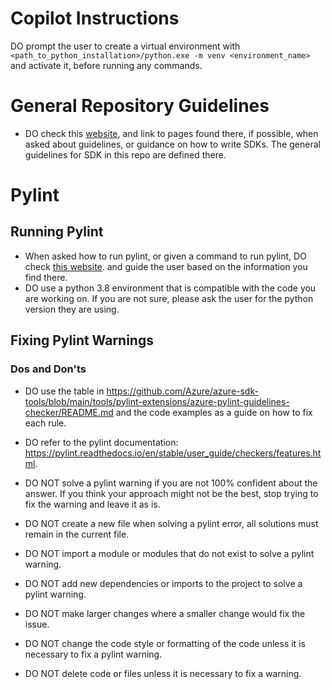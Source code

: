 # Copilot Instructions

DO prompt the user to create a virtual environment with `<path_to_python_installation>/python.exe -m venv <environment_name>` and activate it, before running any commands.

# General Repository Guidelines
- DO check this [website](https://azure.github.io/azure-sdk/python_design.html), and link to pages found there, if possible, when asked about guidelines, or guidance on how to write SDKs. The general guidelines for SDK in this repo are defined there.

# Pylint

## Running Pylint
- When asked how to run pylint, or given a command to run pylint, DO check [this website](https://github.com/Azure/azure-sdk-for-python/blob/main/doc/dev/pylint_checking.md). and guide the user based on the information you find there. 
- DO use a python 3.8 environment that is compatible with the code you are working on. If you are not sure, please ask the user for the python version they are using. 


## Fixing Pylint Warnings

### Dos and Don'ts
- DO use the table in https://github.com/Azure/azure-sdk-tools/blob/main/tools/pylint-extensions/azure-pylint-guidelines-checker/README.md and the code examples as a guide on how to fix each rule. 
- DO refer to the pylint documentation: https://pylint.readthedocs.io/en/stable/user_guide/checkers/features.html.


- DO NOT solve a pylint warning if you are not 100% confident about the answer. If you think your approach might not be the best, stop trying to fix the warning and leave it as is.
- DO NOT create a new file when solving a pylint error, all solutions must remain in the current file.
- DO NOT import a module or modules that do not exist to solve a pylint warning.
- DO NOT add new dependencies or imports to the project to solve a pylint warning.
- DO NOT make larger changes where a smaller change would fix the issue.
- DO NOT change the code style or formatting of the code unless it is necessary to fix a pylint warning.
- DO NOT delete code or files unless it is necessary to fix a warning.